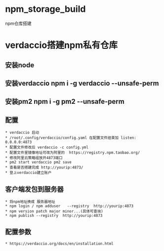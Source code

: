 # npm_storage_build
npm仓库搭建



# verdaccio搭建npm私有仓库
## 安装node
## 安装verdaccio  npm i -g verdaccio --unsafe-perm
## 安装pm2 npm i -g pm2 --unsafe-perm
## 配置
    * verdaccio 启动
    * /root/.config/verdaccio/config.yaml 在配置文件结束加 listen: 0.0.0.0:4873
    * 配置文件修改后 verdaccio -c config.yml
    * 配置文件里镜像地址可改为阿里的  https://registry.npm.taobao.org/
    * 修改阿里云策略组放开4873端口
    * pm2 start verdaccio pm2 save
    * 查看是否搭建完成 http://yourip:4873/
    * 登上verdaccio建立账户
## 客户端发包到服务器
    * 将npm地址换成 服务器地址
    * npm login / npm adduser   --registry  http://yourip:4873
    * npm version patch major minor...(具体可查询)
    * npm publish --registry  http://yourip:4873
 

## 配置参数 
    * https://verdaccio.org/docs/en/installation.html
